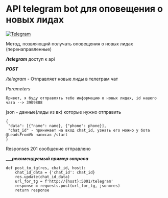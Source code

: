 # API telegram bot для оповещения о новых лидах

[![Telegram](https://img.shields.io/badge/-Telegram-141130?style=for-the-badge&logo=Telegram)]( https://t.me/LeadsFromVkBot)

Метод, позвляющий получать оповещения о новых лидах (перенаправленные)


***/telegram*** доступ к api

___POST___

_/telegram_ - Отправляет новые лиды в телеграм чат

*Parameters*


```
Привет, я буду отправлять тебе информацию о новых лидах, id нашего чата --> 3909888
```

json - данные(лиды из вк) которые нужно отправить

```
{
 "data": [{"name": name}, {"phone": phone}],
 "chat_id" - принимает на вход chat_id, узнать его можно у бота @LeadsFromVk написав /start
}
```


Responses 201 сообщение отправлено

______рекомендуемый пример запроса___

```
def post_to_tg(res, chat_id, host):
    chat_id_data = {'chat_id': chat_id}
    res.update(chat_id_data)
    url_for_tg = f'http://{host}:5001/telegram'
    response = requests.post(url_for_tg, json=res)
    return response
```
